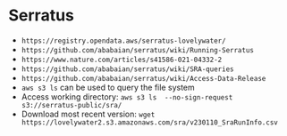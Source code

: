 # Serratus

* `https://registry.opendata.aws/serratus-lovelywater/`
* `https://github.com/ababaian/serratus/wiki/Running-Serratus`
* `https://www.nature.com/articles/s41586-021-04332-2`
* `https://github.com/ababaian/serratus/wiki/SRA-queries`
* `https://github.com/ababaian/serratus/wiki/Access-Data-Release`
* `aws s3 ls` can be used to query the file system
* Access working directory: `aws s3 ls  --no-sign-request s3://serratus-public/sra/`
* Download most recent version: `wget https://lovelywater2.s3.amazonaws.com/sra/v230110_SraRunInfo.csv`
